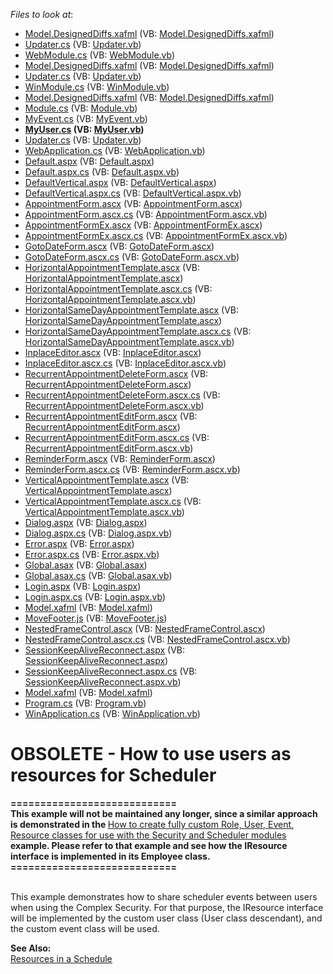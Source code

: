 <!-- default file list -->
*Files to look at*:

* [Model.DesignedDiffs.xafml](./CS/DXExample.Module.Web/Model.DesignedDiffs.xafml) (VB: [Model.DesignedDiffs.xafml](./VB/DXExample.Module.Web/Model.DesignedDiffs.xafml))
* [Updater.cs](./CS/DXExample.Module.Web/Updater.cs) (VB: [Updater.vb](./VB/DXExample.Module.Web/Updater.vb))
* [WebModule.cs](./CS/DXExample.Module.Web/WebModule.cs) (VB: [WebModule.vb](./VB/DXExample.Module.Web/WebModule.vb))
* [Model.DesignedDiffs.xafml](./CS/DXExample.Module.Win/Model.DesignedDiffs.xafml) (VB: [Model.DesignedDiffs.xafml](./VB/DXExample.Module.Win/Model.DesignedDiffs.xafml))
* [Updater.cs](./CS/DXExample.Module.Win/Updater.cs) (VB: [Updater.vb](./VB/DXExample.Module.Win/Updater.vb))
* [WinModule.cs](./CS/DXExample.Module.Win/WinModule.cs) (VB: [WinModule.vb](./VB/DXExample.Module.Win/WinModule.vb))
* [Model.DesignedDiffs.xafml](./CS/DXExample.Module/Model.DesignedDiffs.xafml) (VB: [Model.DesignedDiffs.xafml](./VB/DXExample.Module/Model.DesignedDiffs.xafml))
* [Module.cs](./CS/DXExample.Module/Module.cs) (VB: [Module.vb](./VB/DXExample.Module/Module.vb))
* [MyEvent.cs](./CS/DXExample.Module/MyEvent.cs) (VB: [MyEvent.vb](./VB/DXExample.Module/MyEvent.vb))
* **[MyUser.cs](./CS/DXExample.Module/MyUser.cs) (VB: [MyUser.vb](./VB/DXExample.Module/MyUser.vb))**
* [Updater.cs](./CS/DXExample.Module/Updater.cs) (VB: [Updater.vb](./VB/DXExample.Module/Updater.vb))
* [WebApplication.cs](./CS/DXExample.Web/ApplicationCode/WebApplication.cs) (VB: [WebApplication.vb](./VB/DXExample.Web/ApplicationCode/WebApplication.vb))
* [Default.aspx](./CS/DXExample.Web/Default.aspx) (VB: [Default.aspx](./VB/DXExample.Web/Default.aspx))
* [Default.aspx.cs](./CS/DXExample.Web/Default.aspx.cs) (VB: [Default.aspx.vb](./VB/DXExample.Web/Default.aspx.vb))
* [DefaultVertical.aspx](./CS/DXExample.Web/DefaultVertical.aspx) (VB: [DefaultVertical.aspx](./VB/DXExample.Web/DefaultVertical.aspx))
* [DefaultVertical.aspx.cs](./CS/DXExample.Web/DefaultVertical.aspx.cs) (VB: [DefaultVertical.aspx.vb](./VB/DXExample.Web/DefaultVertical.aspx.vb))
* [AppointmentForm.ascx](./CS/DXExample.Web/DevExpress/ASPxSchedulerForms/AppointmentForm.ascx) (VB: [AppointmentForm.ascx](./VB/DXExample.Web/DevExpress/ASPxSchedulerForms/AppointmentForm.ascx))
* [AppointmentForm.ascx.cs](./CS/DXExample.Web/DevExpress/ASPxSchedulerForms/AppointmentForm.ascx.cs) (VB: [AppointmentForm.ascx.vb](./VB/DXExample.Web/DevExpress/ASPxSchedulerForms/AppointmentForm.ascx.vb))
* [AppointmentFormEx.ascx](./CS/DXExample.Web/DevExpress/ASPxSchedulerForms/AppointmentFormEx.ascx) (VB: [AppointmentFormEx.ascx](./VB/DXExample.Web/DevExpress/ASPxSchedulerForms/AppointmentFormEx.ascx))
* [AppointmentFormEx.ascx.cs](./CS/DXExample.Web/DevExpress/ASPxSchedulerForms/AppointmentFormEx.ascx.cs) (VB: [AppointmentFormEx.ascx.vb](./VB/DXExample.Web/DevExpress/ASPxSchedulerForms/AppointmentFormEx.ascx.vb))
* [GotoDateForm.ascx](./CS/DXExample.Web/DevExpress/ASPxSchedulerForms/GotoDateForm.ascx) (VB: [GotoDateForm.ascx](./VB/DXExample.Web/DevExpress/ASPxSchedulerForms/GotoDateForm.ascx))
* [GotoDateForm.ascx.cs](./CS/DXExample.Web/DevExpress/ASPxSchedulerForms/GotoDateForm.ascx.cs) (VB: [GotoDateForm.ascx.vb](./VB/DXExample.Web/DevExpress/ASPxSchedulerForms/GotoDateForm.ascx.vb))
* [HorizontalAppointmentTemplate.ascx](./CS/DXExample.Web/DevExpress/ASPxSchedulerForms/HorizontalAppointmentTemplate.ascx) (VB: [HorizontalAppointmentTemplate.ascx](./VB/DXExample.Web/DevExpress/ASPxSchedulerForms/HorizontalAppointmentTemplate.ascx))
* [HorizontalAppointmentTemplate.ascx.cs](./CS/DXExample.Web/DevExpress/ASPxSchedulerForms/HorizontalAppointmentTemplate.ascx.cs) (VB: [HorizontalAppointmentTemplate.ascx.vb](./VB/DXExample.Web/DevExpress/ASPxSchedulerForms/HorizontalAppointmentTemplate.ascx.vb))
* [HorizontalSameDayAppointmentTemplate.ascx](./CS/DXExample.Web/DevExpress/ASPxSchedulerForms/HorizontalSameDayAppointmentTemplate.ascx) (VB: [HorizontalSameDayAppointmentTemplate.ascx](./VB/DXExample.Web/DevExpress/ASPxSchedulerForms/HorizontalSameDayAppointmentTemplate.ascx))
* [HorizontalSameDayAppointmentTemplate.ascx.cs](./CS/DXExample.Web/DevExpress/ASPxSchedulerForms/HorizontalSameDayAppointmentTemplate.ascx.cs) (VB: [HorizontalSameDayAppointmentTemplate.ascx.vb](./VB/DXExample.Web/DevExpress/ASPxSchedulerForms/HorizontalSameDayAppointmentTemplate.ascx.vb))
* [InplaceEditor.ascx](./CS/DXExample.Web/DevExpress/ASPxSchedulerForms/InplaceEditor.ascx) (VB: [InplaceEditor.ascx](./VB/DXExample.Web/DevExpress/ASPxSchedulerForms/InplaceEditor.ascx))
* [InplaceEditor.ascx.cs](./CS/DXExample.Web/DevExpress/ASPxSchedulerForms/InplaceEditor.ascx.cs) (VB: [InplaceEditor.ascx.vb](./VB/DXExample.Web/DevExpress/ASPxSchedulerForms/InplaceEditor.ascx.vb))
* [RecurrentAppointmentDeleteForm.ascx](./CS/DXExample.Web/DevExpress/ASPxSchedulerForms/RecurrentAppointmentDeleteForm.ascx) (VB: [RecurrentAppointmentDeleteForm.ascx](./VB/DXExample.Web/DevExpress/ASPxSchedulerForms/RecurrentAppointmentDeleteForm.ascx))
* [RecurrentAppointmentDeleteForm.ascx.cs](./CS/DXExample.Web/DevExpress/ASPxSchedulerForms/RecurrentAppointmentDeleteForm.ascx.cs) (VB: [RecurrentAppointmentDeleteForm.ascx.vb](./VB/DXExample.Web/DevExpress/ASPxSchedulerForms/RecurrentAppointmentDeleteForm.ascx.vb))
* [RecurrentAppointmentEditForm.ascx](./CS/DXExample.Web/DevExpress/ASPxSchedulerForms/RecurrentAppointmentEditForm.ascx) (VB: [RecurrentAppointmentEditForm.ascx](./VB/DXExample.Web/DevExpress/ASPxSchedulerForms/RecurrentAppointmentEditForm.ascx))
* [RecurrentAppointmentEditForm.ascx.cs](./CS/DXExample.Web/DevExpress/ASPxSchedulerForms/RecurrentAppointmentEditForm.ascx.cs) (VB: [RecurrentAppointmentEditForm.ascx.vb](./VB/DXExample.Web/DevExpress/ASPxSchedulerForms/RecurrentAppointmentEditForm.ascx.vb))
* [ReminderForm.ascx](./CS/DXExample.Web/DevExpress/ASPxSchedulerForms/ReminderForm.ascx) (VB: [ReminderForm.ascx](./VB/DXExample.Web/DevExpress/ASPxSchedulerForms/ReminderForm.ascx))
* [ReminderForm.ascx.cs](./CS/DXExample.Web/DevExpress/ASPxSchedulerForms/ReminderForm.ascx.cs) (VB: [ReminderForm.ascx.vb](./VB/DXExample.Web/DevExpress/ASPxSchedulerForms/ReminderForm.ascx.vb))
* [VerticalAppointmentTemplate.ascx](./CS/DXExample.Web/DevExpress/ASPxSchedulerForms/VerticalAppointmentTemplate.ascx) (VB: [VerticalAppointmentTemplate.ascx](./VB/DXExample.Web/DevExpress/ASPxSchedulerForms/VerticalAppointmentTemplate.ascx))
* [VerticalAppointmentTemplate.ascx.cs](./CS/DXExample.Web/DevExpress/ASPxSchedulerForms/VerticalAppointmentTemplate.ascx.cs) (VB: [VerticalAppointmentTemplate.ascx.vb](./VB/DXExample.Web/DevExpress/ASPxSchedulerForms/VerticalAppointmentTemplate.ascx.vb))
* [Dialog.aspx](./CS/DXExample.Web/Dialog.aspx) (VB: [Dialog.aspx](./VB/DXExample.Web/Dialog.aspx))
* [Dialog.aspx.cs](./CS/DXExample.Web/Dialog.aspx.cs) (VB: [Dialog.aspx.vb](./VB/DXExample.Web/Dialog.aspx.vb))
* [Error.aspx](./CS/DXExample.Web/Error.aspx) (VB: [Error.aspx](./VB/DXExample.Web/Error.aspx))
* [Error.aspx.cs](./CS/DXExample.Web/Error.aspx.cs) (VB: [Error.aspx.vb](./VB/DXExample.Web/Error.aspx.vb))
* [Global.asax](./CS/DXExample.Web/Global.asax) (VB: [Global.asax](./VB/DXExample.Web/Global.asax))
* [Global.asax.cs](./CS/DXExample.Web/Global.asax.cs) (VB: [Global.asax.vb](./VB/DXExample.Web/Global.asax.vb))
* [Login.aspx](./CS/DXExample.Web/Login.aspx) (VB: [Login.aspx](./VB/DXExample.Web/Login.aspx))
* [Login.aspx.cs](./CS/DXExample.Web/Login.aspx.cs) (VB: [Login.aspx.vb](./VB/DXExample.Web/Login.aspx.vb))
* [Model.xafml](./CS/DXExample.Web/Model.xafml) (VB: [Model.xafml](./VB/DXExample.Web/Model.xafml))
* [MoveFooter.js](./CS/DXExample.Web/MoveFooter.js) (VB: [MoveFooter.js](./VB/DXExample.Web/MoveFooter.js))
* [NestedFrameControl.ascx](./CS/DXExample.Web/NestedFrameControl.ascx) (VB: [NestedFrameControl.ascx](./VB/DXExample.Web/NestedFrameControl.ascx))
* [NestedFrameControl.ascx.cs](./CS/DXExample.Web/NestedFrameControl.ascx.cs) (VB: [NestedFrameControl.ascx.vb](./VB/DXExample.Web/NestedFrameControl.ascx.vb))
* [SessionKeepAliveReconnect.aspx](./CS/DXExample.Web/SessionKeepAliveReconnect.aspx) (VB: [SessionKeepAliveReconnect.aspx](./VB/DXExample.Web/SessionKeepAliveReconnect.aspx))
* [SessionKeepAliveReconnect.aspx.cs](./CS/DXExample.Web/SessionKeepAliveReconnect.aspx.cs) (VB: [SessionKeepAliveReconnect.aspx.vb](./VB/DXExample.Web/SessionKeepAliveReconnect.aspx.vb))
* [Model.xafml](./CS/DXExample.Win/Model.xafml) (VB: [Model.xafml](./VB/DXExample.Win/Model.xafml))
* [Program.cs](./CS/DXExample.Win/Program.cs) (VB: [Program.vb](./VB/DXExample.Win/Program.vb))
* [WinApplication.cs](./CS/DXExample.Win/WinApplication.cs) (VB: [WinApplication.vb](./VB/DXExample.Win/WinApplication.vb))
<!-- default file list end -->
# OBSOLETE - How to use users as resources for Scheduler


<p><strong>============================</strong><strong><br />
</strong><strong>T</strong><strong>his example will not be maintained any longer, since a similar approach is demonstrated in the </strong><a href="https://www.devexpress.com/Support/Center/p/E1255">How to create fully custom Role, User, Event, Resource classes for use with the Security and Scheduler modules</a><strong> example. Please refer to that example and see how the IResource interface is implemented in its Employee class. </strong><strong><br />
============================</strong></p><p><br />
This example demonstrates how to share scheduler events between users when using the Complex Security. For that purpose, the IResource interface will be implemented by the custom user class (User class descendant), and the custom event class will be used.</p><p><strong>See Also:</strong><br />
<a href="http://documentation.devexpress.com/#Xaf/CustomDocument2813"><u>Resources in a Schedule</u></a></p>

<br/>


